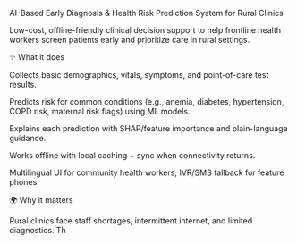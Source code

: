 AI-Based Early Diagnosis & Health Risk Prediction System for Rural Clinics

Low-cost, offline-friendly clinical decision support to help frontline health workers screen patients early and prioritize care in rural settings.

✨ What it does

Collects basic demographics, vitals, symptoms, and point-of-care test results.

Predicts risk for common conditions (e.g., anemia, diabetes, hypertension, COPD risk, maternal risk flags) using ML models.

Explains each prediction with SHAP/feature importance and plain-language guidance.

Works offline with local caching + sync when connectivity returns.

Multilingual UI for community health workers; IVR/SMS fallback for feature phones.

🌍 Why it matters

Rural clinics face staff shortages, intermittent internet, and limited diagnostics. Th
